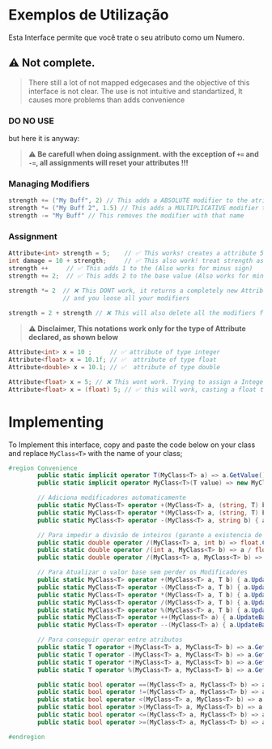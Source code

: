 
# Exemplos de Utilização
Esta Interface permite que você trate o seu atributo como um Numero.

## ⚠️ Not complete.
> There still a lot of not mapped edgecases and the objective of this interface is not clear.
> The use is not intuitive and standartized, It causes more problems than adds convenience

### DO NO USE 
but here it is anyway:

> **⚠️ Be carefull when doing assignment. with the exception of `+=` and `-=`, all assignments will reset your attributes !!!**

### Managing Modifiers

``` cs
strength += ("My Buff", 2) // This adds a ABSOLUTE modifier to the atribute 
strength *= ("My Buff 2", 1.5) // This adds a MULTIPLICATIVE modifier to the atribute
strength -= "My Buff" // This removes the modifier with that name 
```
### Assignment
``` cs
Attribute<int> strength = 5;    // ✅ This works! creates a attribute 5 as a base value.
int damage = 10 + strength;     // ✅ This also work! treat strength as an integer. 
strength ++     // ✅ This adds 1 to the (Also works for minus sign)
strength += 2;  // ✅ This adds 2 to the base value (Also works for minus sign) 

strength *= 2  // ❌ This DONT work, it returns a completely new Attribute 
			   // and you loose all your modifiers
			   
strength = 2 + strength // ❌ This will also delete all the modifiers from the Attribute
```

> **⚠️ Disclaimer, This notations work only for the type of Attribute declared, as shown below**
``` cs
Attribute<int> x = 10 ;     // ✅ attribute of type integer   
Attribute<float> x = 10.1f; // ✅  attribute of type float
Attribute<double> x = 10.1; // ✅  attribute of type double

Attribute<float> x = 5; // ❌ This wont work. Trying to assign a Integer to a Attribute of type float   
Attribute<float> x = (float) 5; // ✅ this will work, casting a float to an integer   
```


# Implementing
To Implement this interface, copy and paste the code below on your class and replace `MyClass<T>` with the name of your class;
```cs
#region Convenience
        public static implicit operator T(MyClass<T> a) => a.GetValue();
        public static implicit operator MyClass<T>(T value) => new MyClass<T>(value);

        // Adiciona modificadores automaticamente
        public static MyClass<T> operator +(MyClass<T> a, (string, T) b) { a.AddModifier(b.Item1, float.CreateTruncating( b.Item2 )); return a;}
        public static MyClass<T> operator *(MyClass<T> a, (string, T) b) { a.AddModifier(b.Item1, float.CreateTruncating( b.Item2 ), EAttributeMod.MULTIPLICATIVE);  return a;}
        public static MyClass<T> operator -(MyClass<T> a, string b) { a.RemoveModifier(b); return a;}

        // Para impedir a divisão de inteiros (garante a existencia de ponto flutuante na divisão)
        public static double operator /(MyClass<T> a, int b) => float.CreateTruncating( a.GetValue() ) / b ;
        public static double operator /(int a, MyClass<T> b) => a / float.CreateTruncating( b.GetValue() );
        public static double operator /(MyClass<T> a, MyClass<T> b) => float.CreateTruncating( a.GetValue())  / float.CreateTruncating( b.GetValue() ) ;

        // Para Atualizar o valor base sem perder os Modificadores
        public static MyClass<T> operator +(MyClass<T> a, T b) { a.UpdateBaseValue( a.GetValue() + b); return a;}
        public static MyClass<T> operator -(MyClass<T> a, T b) { a.UpdateBaseValue( a.GetValue() - b); return a;}
        public static MyClass<T> operator *(MyClass<T> a, T b) { a.UpdateBaseValue( a.GetValue() * b); return a;}
        public static MyClass<T> operator /(MyClass<T> a, T b) { a.UpdateBaseValue( a.GetValue() / b); return a;}
        public static MyClass<T> operator %(MyClass<T> a, T b) { a.UpdateBaseValue( a.GetValue() % b); return a;}
        public static MyClass<T> operator ++(MyClass<T> a) { a.UpdateBaseValue( a.GetValue() + T.One); return a;}
        public static MyClass<T> operator --(MyClass<T> a) { a.UpdateBaseValue( a.GetValue() - T.One); return a;}

        // Para conseguir operar entre atributos
        public static T operator +(MyClass<T> a, MyClass<T> b) => a.GetValue() + b.GetValue();
        public static T operator -(MyClass<T> a, MyClass<T> b) => a.GetValue() - b.GetValue();
        public static T operator *(MyClass<T> a, MyClass<T> b) => a.GetValue() * b.GetValue();
        public static T operator %(MyClass<T> a, MyClass<T> b) => a.GetValue() % b.GetValue();

        public static bool operator ==(MyClass<T> a, MyClass<T> b) => a.GetValue() == b.GetValue();
        public static bool operator !=(MyClass<T> a, MyClass<T> b) => a.GetValue() != b.GetValue();
        public static bool operator <(MyClass<T> a, MyClass<T> b) => a.GetValue() < b.GetValue();
        public static bool operator >(MyClass<T> a, MyClass<T> b) => a.GetValue() > b.GetValue();
        public static bool operator <=(MyClass<T> a, MyClass<T> b) => a.GetValue() <= b.GetValue();
        public static bool operator >=(MyClass<T> a, MyClass<T> b) => a.GetValue() >= b.GetValue();

#endregion
```